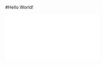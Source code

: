 #Hello World!
<iframe src="//player.bilibili.com/player.html?isOutside=true&aid=113978936199898&bvid=BV1jqNZeaE9e&cid=28313980738&p=1" scrolling="no" border="0" frameborder="no" framespacing="0" allowfullscreen="true"></iframe>